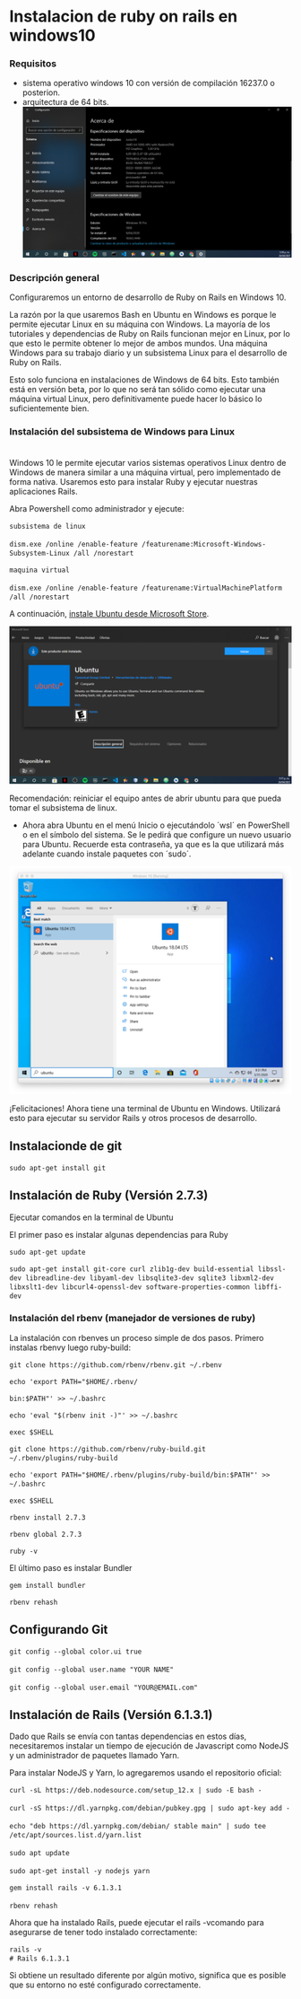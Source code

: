 # Instalacion de ruby on rails en windows10

### Requisitos
  - sistema operativo windows 10 con versión de compilación  16237.0 o posterion.
  - arquitectura de 64 bits.
![sistema](./img/sistema.PNG)


  ### Descripción general

  Configuraremos un entorno de desarrollo de Ruby on Rails en Windows 10.

  La razón por la que usaremos Bash en Ubuntu en Windows es porque le permite ejecutar Linux en su máquina con Windows. La mayoría de los tutoriales y dependencias de Ruby on Rails funcionan mejor en Linux, por lo que esto le permite obtener lo mejor de ambos mundos. Una máquina Windows para su trabajo diario y un subsistema Linux para el desarrollo de Ruby on Rails.

  Esto solo funciona en instalaciones de Windows de 64 bits. Esto también está en versión beta, por lo que no será tan sólido como ejecutar una máquina virtual Linux, pero definitivamente puede hacer lo básico lo suficientemente bien.

### Instalación del subsistema de Windows para Linux <br><br>
Windows 10 le permite ejecutar varios sistemas operativos Linux dentro de Windows de manera similar a una máquina virtual, pero implementado de forma nativa. Usaremos esto para instalar Ruby y ejecutar nuestras aplicaciones Rails.

Abra Powershell como administrador y ejecute:


```
subsistema de linux

dism.exe /online /enable-feature /featurename:Microsoft-Windows-Subsystem-Linux /all /norestart
```
```
maquina virtual

dism.exe /online /enable-feature /featurename:VirtualMachinePlatform /all /norestart
```

A continuación, [instale Ubuntu desde Microsoft Store](https://www.microsoft.com/en-us/p/ubunt[[u/9nblggh4msv6).

![ubuntu](./img/ubuntu.PNG)

Recomendación: reiniciar el equipo antes de abrir ubuntu para que pueda tomar el subsistema de linux.

- Ahora abra Ubuntu en el menú Inicio o ejecutándolo ´wsl´ en PowerShell o en el símbolo del sistema. Se le pedirá que configure un nuevo usuario para Ubuntu. Recuerde esta contraseña, ya que es la que utilizará más adelante cuando instale paquetes con ´sudo´.

![ubuntu](./img/busqueda.png)

¡Felicitaciones! Ahora tiene una terminal de Ubuntu en Windows. Utilizará esto para ejecutar su servidor Rails y otros procesos de desarrollo.

## Instalacionde de git
```
sudo apt-get install git
```

## Instalación de Ruby (Versión 2.7.3)
Ejecutar comandos en la terminal de Ubuntu

El primer paso es instalar algunas dependencias para Ruby

```
sudo apt-get update
```

```
sudo apt-get install git-core curl zlib1g-dev build-essential libssl-dev libreadline-dev libyaml-dev libsqlite3-dev sqlite3 libxml2-dev libxslt1-dev libcurl4-openssl-dev software-properties-common libffi-dev
```
### Instalación del rbenv (manejador de versiones de ruby)

La instalación con rbenves un proceso simple de dos pasos. Primero instalas rbenvy luego ruby-build:

```
git clone https://github.com/rbenv/rbenv.git ~/.rbenv
```
```
echo 'export PATH="$HOME/.rbenv/
```
```
bin:$PATH"' >> ~/.bashrc
```
```
echo 'eval "$(rbenv init -)"' >> ~/.bashrc
```
```
exec $SHELL
```
```
git clone https://github.com/rbenv/ruby-build.git ~/.rbenv/plugins/ruby-build
```
```
echo 'export PATH="$HOME/.rbenv/plugins/ruby-build/bin:$PATH"' >> ~/.bashrc
```
```
exec $SHELL
```
```
rbenv install 2.7.3
```
```
rbenv global 2.7.3
```
```
ruby -v
```

El último paso es instalar Bundler

```
gem install bundler
```
```
rbenv rehash
```

## Configurando Git

```
git config --global color.ui true

git config --global user.name "YOUR NAME"

git config --global user.email "YOUR@EMAIL.com"
```

## Instalación de Rails (Versión 6.1.3.1)

Dado que Rails se envía con tantas dependencias en estos días, necesitaremos instalar un tiempo de ejecución de Javascript como NodeJS y un administrador de paquetes llamado Yarn.

Para instalar NodeJS y Yarn, lo agregaremos usando el repositorio oficial:

```
curl -sL https://deb.nodesource.com/setup_12.x | sudo -E bash -

curl -sS https://dl.yarnpkg.com/debian/pubkey.gpg | sudo apt-key add -

echo "deb https://dl.yarnpkg.com/debian/ stable main" | sudo tee /etc/apt/sources.list.d/yarn.list

sudo apt update

sudo apt-get install -y nodejs yarn
```

```
gem install rails -v 6.1.3.1

rbenv rehash
```
 Ahora que ha instalado Rails, puede ejecutar el rails -vcomando para asegurarse de tener todo instalado correctamente:

```
rails -v
# Rails 6.1.3.1
```

Si obtiene un resultado diferente por algún motivo, significa que es posible que su entorno no esté configurado correctamente.

